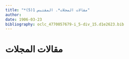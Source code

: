 ```yaml
---
title: "*مقالات المجلات*. المقتبس 1(5)"
author: 
date: 1906-03-23
bibliography: oclc_4770057679-i_5-div_15.d1e2623.bib
---
```




#  مقالات المجلات 


